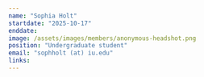 ```yaml
---
name: "Sophia Holt"
startdate: "2025-10-17"
enddate:
image: /assets/images/members/anonymous-headshot.png
position: "Undergraduate student"
email: "sophholt (at) iu.edu"
links:
---
```

